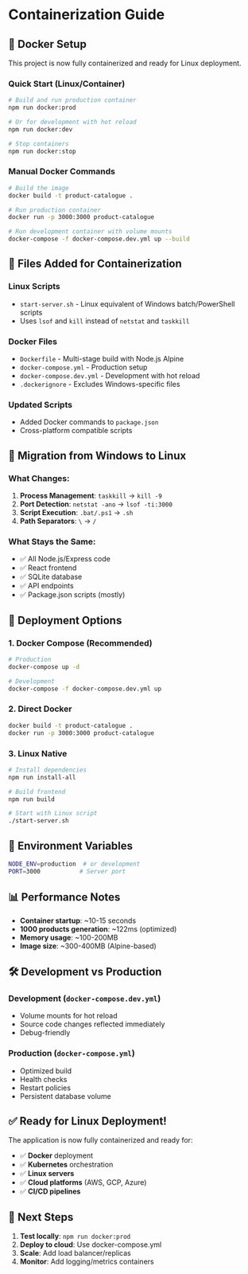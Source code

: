 # Containerization Guide

## 🐳 Docker Setup

This project is now fully containerized and ready for Linux deployment.

### Quick Start (Linux/Container)

```bash
# Build and run production container
npm run docker:prod

# Or for development with hot reload
npm run docker:dev

# Stop containers
npm run docker:stop
```

### Manual Docker Commands

```bash
# Build the image
docker build -t product-catalogue .

# Run production container
docker run -p 3000:3000 product-catalogue

# Run development container with volume mounts
docker-compose -f docker-compose.dev.yml up --build
```

## 📁 Files Added for Containerization

### Linux Scripts
- `start-server.sh` - Linux equivalent of Windows batch/PowerShell scripts
- Uses `lsof` and `kill` instead of `netstat` and `taskkill`

### Docker Files
- `Dockerfile` - Multi-stage build with Node.js Alpine
- `docker-compose.yml` - Production setup
- `docker-compose.dev.yml` - Development with hot reload
- `.dockerignore` - Excludes Windows-specific files

### Updated Scripts
- Added Docker commands to `package.json`
- Cross-platform compatible scripts

## 🔄 Migration from Windows to Linux

### What Changes:
1. **Process Management**: `taskkill` → `kill -9`
2. **Port Detection**: `netstat -ano` → `lsof -ti:3000`
3. **Script Execution**: `.bat/.ps1` → `.sh`
4. **Path Separators**: `\` → `/`

### What Stays the Same:
- ✅ All Node.js/Express code
- ✅ React frontend
- ✅ SQLite database
- ✅ API endpoints
- ✅ Package.json scripts (mostly)

## 🚀 Deployment Options

### 1. Docker Compose (Recommended)
```bash
# Production
docker-compose up -d

# Development
docker-compose -f docker-compose.dev.yml up
```

### 2. Direct Docker
```bash
docker build -t product-catalogue .
docker run -p 3000:3000 product-catalogue
```

### 3. Linux Native
```bash
# Install dependencies
npm run install-all

# Build frontend
npm run build

# Start with Linux script
./start-server.sh
```

## 🔧 Environment Variables

```bash
NODE_ENV=production  # or development
PORT=3000           # Server port
```

## 📊 Performance Notes

- **Container startup**: ~10-15 seconds
- **1000 products generation**: ~122ms (optimized)
- **Memory usage**: ~100-200MB
- **Image size**: ~300-400MB (Alpine-based)

## 🛠️ Development vs Production

### Development (`docker-compose.dev.yml`)
- Volume mounts for hot reload
- Source code changes reflected immediately
- Debug-friendly

### Production (`docker-compose.yml`)
- Optimized build
- Health checks
- Restart policies
- Persistent database volume

## ✅ Ready for Linux Deployment!

The application is now fully containerized and ready for:
- ✅ **Docker** deployment
- ✅ **Kubernetes** orchestration  
- ✅ **Linux servers**
- ✅ **Cloud platforms** (AWS, GCP, Azure)
- ✅ **CI/CD pipelines**

## 🎯 Next Steps

1. **Test locally**: `npm run docker:prod`
2. **Deploy to cloud**: Use docker-compose.yml
3. **Scale**: Add load balancer/replicas
4. **Monitor**: Add logging/metrics containers
